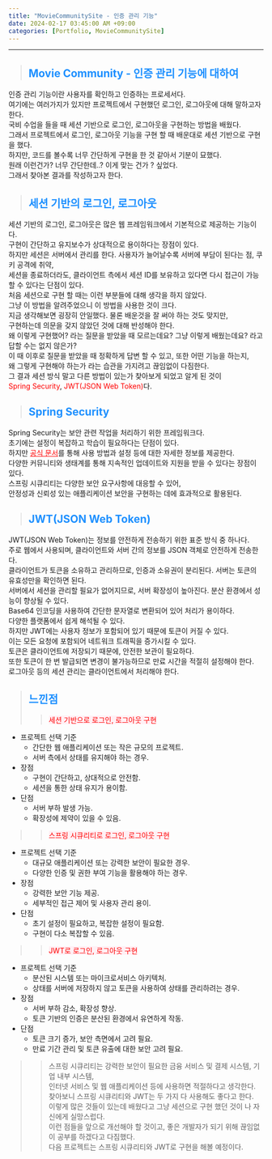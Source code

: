 ```yaml
---
title: "MovieCommunitySite - 인증 관리 기능"
date: 2024-02-17 03:45:00 AM +09:00
categories: [Portfolio, MovieCommunitySite]
---
```

***

>## <span style='color:#1E90FF'>Movie Community - 인증 관리 기능에 대하여</span>
인증 관리 기능이란 사용자를 확인하고 인증하는 프로세서다. <br>
여기에는 여러가지가 있지만 프로젝트에서 구현했던 로그인, 로그아웃에 대해 말하고자 한다. <br>
국비 수업을 들을 때 세션 기반으로 로그인, 로그아웃을 구현하는 방법을 배웠다. <br>
그래서 프로젝트에서 로그인, 로그아웃 기능을 구현 할 때 배운대로 세션 기반으로 구현을 했다. <br>
하지만, 코드를 볼수록 너무 간단하게 구현을 한 것 같아서 기분이 묘했다. <br>
원래 이런건가? 너무 간단한데..? 이게 맞는 건가 ? 싶었다. <br>
그래서 찾아본 결과를 작성하고자 한다. <br>

>## <span style='color:#1E90FF'>세션 기반의 로그인, 로그아웃</span>
세션 기반의 로그인, 로그아웃은 많은 웹 프레임워크에서 기본적으로 제공하는 기능이다. <br>
구현이 간단하고 유지보수가 상대적으로 용이하다는 장점이 있다. <br>
하지만 세션은 서버에서 관리를 한다. 사용자가 늘어날수록 서버에 부담이 된다는 점, 쿠키 공격에 취약,<br>
세션을 종료하더라도, 클라이언트 측에서 세션 ID를 보유하고 있다면 다시 접근이 가능할 수 있다는 단점이 있다. <br>
처음 세션으로 구현 할 때는 이런 부분들에 대해 생각을 하지 않았다. <br>
그냥 이 방법을 알려주었으니 이 방법을 사용한 것이 크다. <br>
지금 생각해보면 굉장히 안일했다. 물론 배운것을 잘 써야 하는 것도 맞지만, <br>
구현하는데 의문을 갖지 않았던 것에 대해 반성해야 한다. <br>
왜 이렇게 구현했어? 라는 질문을 받았을 때 모르는데요? 그냥 이렇게 배웠는데요? 라고 답할 수는 없지 않은가? <br>
이 때 이후로 질문을 받았을 때 정확하게 답변 할 수 있고, 또한 어떤 기능을 하는지, <br>
왜 그렇게 구현해야 하는가 라는 습관을 가지려고 끊임없이 다짐한다. <br>
그 결과 세션 방식 말고 다른 방법이 있는가 찾아보게 되었고 알게 된 것이 <br>
<span style='color:red'>Spring Security</span>, <span style='color:red'>JWT(JSON Web Token)</span>다. <br>

>## <span style='color:#1E90FF'>Spring Security</span>
Spring Security는 보안 관련 작업을 처리하기 위한 프레임워크다. <br>
초기에는 설정이 복잡하고 학습이 필요하다는 단점이 있다. <br>
하지만 <a href='https://docs.spring.io/spring-security/reference/index.html' target='_blank' style='color:red'>공식 문서</a>를 통해 사용 방법과 설정 등에 대한 자세한 정보를 제공한다. <br>
다양한 커뮤니티와 생태계를 통해 지속적인 업데이트와 지원을 받을 수 있다는 장점이 있다. <br>
스프링 시큐리티는 다양한 보안 요구사항에 대응할 수 있어, <br>
안정성과 신뢰성 있는 애플리케이션 보안을 구현하는 데에 효과적으로 활용된다. <br>

>## <span style='color:#1E90FF'>JWT(JSON Web Token)</span>
JWT(JSON Web Token)는 정보를 안전하게 전송하기 위한 표준 방식 중 하나다. <br>
주로 웹에서 사용되며, 클라이언트와 서버 간의 정보를 JSON 객체로 안전하게 전송한다. <br>
클라이언트가 토큰을 소유하고 관리하므로, 인증과 소유권이 분리된다. 서버는 토큰의 유효성만을 확인하면 된다. <br>
서버에서 세션을 관리할 필요가 없어지므로, 서버 확장성이 높아진다. 분산 환경에서 성능이 향상될 수 있다. <br>
Base64 인코딩을 사용하여 간단한 문자열로 변환되어 있어 처리가 용이하다. <br>
다양한 플랫폼에서 쉽게 해석될 수 있다. <br>
하지만 JWT에는 사용자 정보가 포함되어 있기 때문에 토큰이 커질 수 있다. <br>
이는 모든 요청에 포함되어 네트워크 트래픽을 증가시킬 수 있다. <br>
토큰은 클라이언트에 저장되기 때문에, 안전한 보관이 필요하다. <br>
또한 토큰이 한 번 발급되면 변경이 불가능하므로 만료 시간을 적절히 설정해야 한다. <br>
로그아웃 등의 세션 관리는 클라이언트에서 처리해야 한다. <br>

>## <span style='color:#1E90FF'>느낀점</span>
>> <span style='background-color:LavenderBlush; color:red'>세션 기반으로 로그인, 로그아웃 구현</span>
- 프로젝트 선택 기준
    - 간단한 웹 애플리케이션 또는 작은 규모의 프로젝트.
    - 서버 측에서 상태를 유지해야 하는 경우.
- 장점
    - 구현이 간단하고, 상대적으로 안전함.
    - 세션을 통한 상태 유지가 용이함.
- 단점
    - 서버 부하 발생 가능.
    - 확장성에 제약이 있을 수 있음.

>> <span style='background-color:LavenderBlush; color:red'>스프링 시큐리티로 로그인, 로그아웃 구현</span>
- 프로젝트 선택 기준
    - 대규모 애플리케이션 또는 강력한 보안이 필요한 경우.
    - 다양한 인증 및 권한 부여 기능을 활용해야 하는 경우.
- 장점
    - 강력한 보안 기능 제공.
    - 세부적인 접근 제어 및 사용자 관리 용이.
- 단점
    - 초기 설정이 필요하고, 복잡한 설정이 필요함.
    - 구현이 다소 복잡할 수 있음.

>> <span style='background-color:LavenderBlush; color:red'>JWT로 로그인, 로그아웃 구현</span>
- 프로젝트 선택 기준
    - 분산된 시스템 또는 마이크로서비스 아키텍처.
    - 상태를 서버에 저장하지 않고 토큰을 사용하여 상태를 관리하려는 경우.
- 장점
    - 서버 부하 감소, 확장성 향상.
    - 토큰 기반의 인증은 분산된 환경에서 유연하게 작동.
- 단점
    - 토큰 크기 증가, 보안 측면에서 고려 필요.
    - 만료 기간 관리 및 토큰 유출에 대한 보안 고려 필요.

>> 스프링 시큐리티는 강력한 보안이 필요한 금융 서비스 및 결제 시스템, 기업 내부 시스템, <br>
인터넷 서비스 및 웹 애플리케이션 등에 사용하면 적절하다고 생각한다. <br>
찾아보니 스프링 시큐리티와 JWT는 두 가지 다 사용해도 좋다고 한다. <br>
이렇게 많은 것들이 있는데 배웠다고 그냥 세션으로 구현 했던 것이 나 자신에게 실망스럽다. <br>
이런 점들을 앞으로 개선해야 할 것이고, 좋은 개발자가 되기 위해 끊임없이 공부를 하겠다고 다짐했다. <br>
다음 프로젝트는 스프링 시큐리티와 JWT로 구현을 해볼 예정이다. <br>